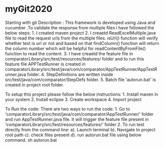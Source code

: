 # myGit2020
Starting with git
Description : This framework is developed using Java and cucumber .To validate the response from multiple files i have followed the below steps:
    1. I created maven project
    2. I creaetd ReadExcelMultiple.java file to read the request urls from the multiple files. isUrl() function will verify whether text is url or not and based on that findColumn() function will return the column number which will be helpful for readContentByFromFile() function to read the content.
    3. I have creaetd the feature file in comparatorLibrary/src/test/resources/features/ folder and to run this feature file APPTestRunner is created in comparatorLibrary/src/test/java/com/comparator/AppTestRunner/AppTestRunner.java folder.
    4. StepDefinitions are written inside src/test/java/com/comparator/StepDefs folder.
    5. Batch file 'autorun.bat' is created in project root folder.

To setup this project please follow the below instructions:
    1. Install maven in your system
    2. Install eclipse
    3. Create workspace
    4. Import project
    
To Run the code:
    There are two ways to run the code:
        1. Go to 'comparatorLibrary/src/test/java/com/comparator/AppTestRunner/' folder and run AppTestRunner.java file. It will trigger the feature file present in 'comparatorLibrary/src/test/resources/features/' folder
        2. To run test directly from the command line:
            a). Launch terminal
            b). Navigate to project root path
            c). check files present
            d). run autorun.bat file using below command.
                    sh autorun.bat
                    
        